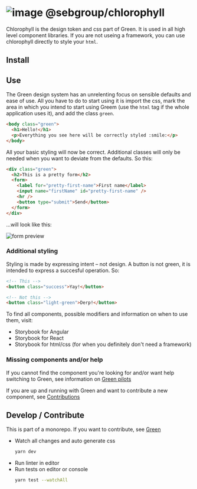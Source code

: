# ![image](https://user-images.githubusercontent.com/11420341/122364587-2cc44a80-cf5a-11eb-8434-0251f2d0cb05.png) @sebgroup/chlorophyll

Chlorophyll is the design token and css part of Green. It is used in all high level component libraries. If you are not useing a framework, you can use chlorophyll directly to style your `html`.

## Install

## Use

The Green design system has an unrelenting focus on sensible defaults and ease of use. All you have to do to start using it is import the css, mark the area in which you intend to start using Greem (use the `html` tag if the whole application uses it), and add the class `green`.

```html
<body class="green">
  <h1>Hello!</h1>
  <p>Everything you see here will be correctly styled :smile:</p>
</body>
```

All your basic styling will now be correct. Additional classes will only be needed when you want to deviate from the defaults. So this:

```html
<div class="green">
  <h2>This is a pretty form</h2>
  <form>
    <label for="pretty-first-name">First name</label>
    <input name="firstName" id="pretty-first-name" />
    <hr />
    <button type="submit">Send</button>
  </form>
</div>
```

...will look like this:

![form preview](https://user-images.githubusercontent.com/548783/120811253-11197700-c54c-11eb-9bfe-1091a810c4e0.png)

### Additional styling

Styling is made by expressing intent – not design. A button is not green, it is intended to express a succesful operation. So:

```html
<!-- This -->
<button class="success">Yay!</button>

<!-- Not this -->
<button class="light-green">Derp!</button>
```

To find all components, possible modifiers and information on when to use them, visit:

- Storybook for Angular
- Storybook for React
- Storybook for html/css (for when you definitely don't need a framework)

### Missing components and/or help

If you cannot find the component you're looking for and/or want help switching to Green, see information on [Green pilots](https://github.com/sebgroup/green)

If you are up and running with Green and want to contribute a new component, see [Contributions](https://github.com/sebgroup/green/CONTRIBUTING.md)

## Develop / Contribute

This is part of a monorepo. If you want to contribute, see [Green](https://github.com/sebgroup/green)

- Watch all changes and auto generate css
  ```bash
  yarn dev
  ```
- Run linter in editor
- Run tests on editor or console
  ```bash
  yarn test --watchAll
  ```
